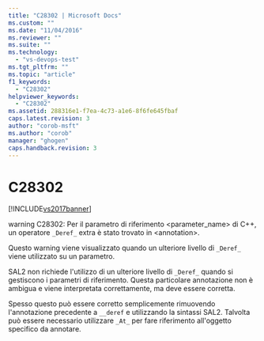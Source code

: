 ```yaml
---
title: "C28302 | Microsoft Docs"
ms.custom: ""
ms.date: "11/04/2016"
ms.reviewer: ""
ms.suite: ""
ms.technology: 
  - "vs-devops-test"
ms.tgt_pltfrm: ""
ms.topic: "article"
f1_keywords: 
  - "C28302"
helpviewer_keywords: 
  - "C28302"
ms.assetid: 288316e1-f7ea-4c73-a1e6-8f6fe645fbaf
caps.latest.revision: 3
author: "corob-msft"
ms.author: "corob"
manager: "ghogen"
caps.handback.revision: 3
---
```

# C28302
[!INCLUDE[vs2017banner](../code-quality/includes/vs2017banner.md)]

warning C28302: Per il parametro di riferimento \<parameter\_name\> di C\+\+, un operatore `_Deref_` extra è stato trovato in \<annotation\>.  
  
 Questo warning viene visualizzato quando un ulteriore livello di `_Deref_` viene utilizzato su un parametro.  
  
 SAL2 non richiede l'utilizzo di un ulteriore livello di `_Deref_` quando si gestiscono i parametri di riferimento.  Questa particolare annotazione non è ambigua e viene interpretata correttamente, ma deve essere corretta.  
  
 Spesso questo può essere corretto semplicemente rimuovendo l'annotazione precedente a `__deref` e utilizzando la sintassi SAL2.  Talvolta può essere necessario utilizzare `_At_` per fare riferimento all'oggetto specifico da annotare.